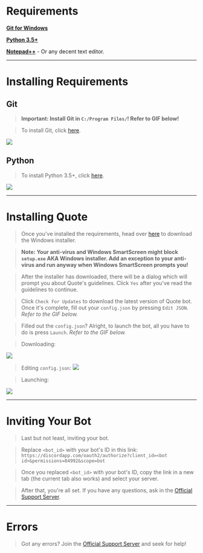 # Requirements

**[Git for Windows](https://git-scm.com/download/win)**

**[Python 3.5+](https://www.python.org/ftp/python/3.6.5/python-3.6.5.exe)**

**[Notepad++](https://notepad-plus-plus.org/repository/7.x/7.6/npp.7.6.Installer.exe)** - Or any decent text editor.

---

# Installing Requirements

## Git

> **Important: Install Git in `C:/Program Files/`! Refer to GIF below!**

> To install Git, click [here](https://github.com/git-for-windows/git/releases/download/v2.19.1.windows.1/Git-2.19.1-64-bit.exe).

![](https://i.imgur.com/ggRHDrz.gif)

## Python 

> To install Python 3.5+, click [here](https://www.python.org/ftp/python/3.6.5/python-3.6.5.exe).

![](https://cdn.discordapp.com/attachments/452488096345358346/520734729033613313/unknown.png)

---

# Installing Quote

> Once you've installed the requirements, head over [here](https://aki-toga.tk/quote/download) to download the Windows installer.

> **Note: Your anti-virus and Windows SmartScreen might block `setup.exe` AKA Windows installer. Add an exception to your anti-virus and run anyway when Windows SmartScreen prompts you!**

> After the installer has downloaded, there will be a dialog which will prompt you about Quote's guidelines. Click `Yes` after you've read the guidelines to continue.

> Click `Check For Updates` to download the latest version of Quote bot. Once it's complete, fill out your `config.json` by pressing `Edit JSON`. *Refer to the GIF below.*

> Filled out the `config.json`? Alright, to launch the bot, all you have to do is press `Launch`. *Refer to the GIF below.*

> Downloading:

![](https://i.imgur.com/ClPfBB3.gif)

> Editing `config.json`:
![](https://i.imgur.com/SAkdLhp.gif)

> Launching:

![](https://i.imgur.com/8DaO9ra.gif)

---

# Inviting Your Bot

> Last but not least, inviting your bot.

> Replace `<bot_id>` with your bot's ID in this link: `https://discordapp.com/oauth2/authorize?client_id=<bot id>&permissions=84992&scope=bot`

> Once you replaced `<bot_id>` with your bot's ID, copy the link in a new tab (the current tab also works) and select your server.

> After that, you're all set. If you have any questions, ask in the [Official Support Server](https://discord.gg/sbySHxA).

---

# Errors

> Got any errors? Join the [Official Support Server](https://discord.gg/sbySHxA) and seek for help!
